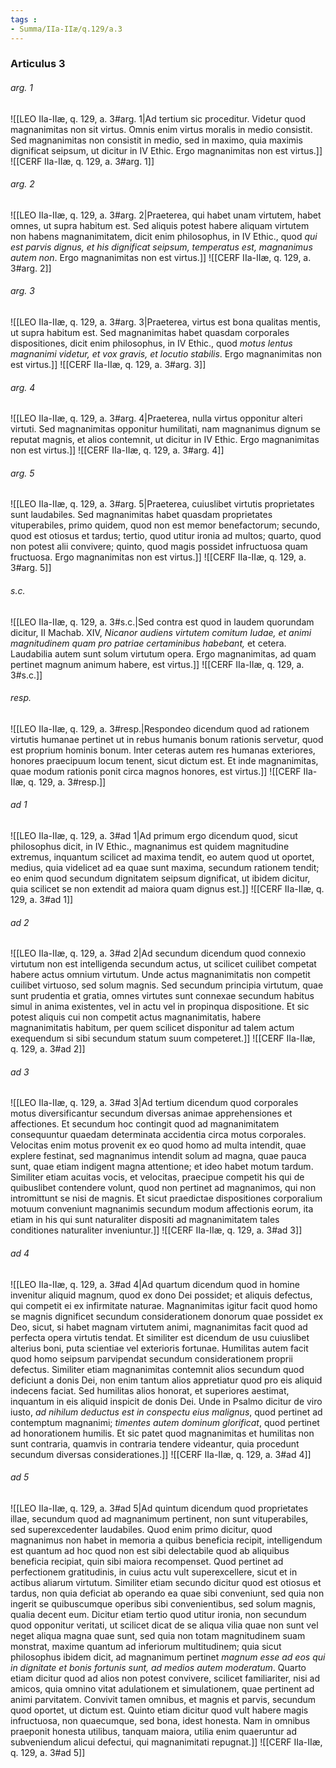 ```yaml
---
tags : 
- Summa/IIa-IIæ/q.129/a.3
---
```


### Articulus 3

###### arg. 1
![[LEO IIa-IIæ, q. 129, a. 3#arg. 1|Ad tertium sic proceditur. Videtur quod magnanimitas non sit virtus. Omnis enim virtus moralis in medio consistit. Sed magnanimitas non consistit in medio, sed in maximo, quia maximis dignificat seipsum, ut dicitur in IV Ethic. Ergo magnanimitas non est virtus.]]
![[CERF IIa-IIæ, q. 129, a. 3#arg. 1]]

###### arg. 2
![[LEO IIa-IIæ, q. 129, a. 3#arg. 2|Praeterea, qui habet unam virtutem, habet omnes, ut supra habitum est. Sed aliquis potest habere aliquam virtutem non habens magnanimitatem, dicit enim philosophus, in IV Ethic., quod *qui est parvis dignus, et his dignificat seipsum, temperatus est, magnanimus autem non*. Ergo magnanimitas non est virtus.]]
![[CERF IIa-IIæ, q. 129, a. 3#arg. 2]]

###### arg. 3
![[LEO IIa-IIæ, q. 129, a. 3#arg. 3|Praeterea, virtus est bona qualitas mentis, ut supra habitum est. Sed magnanimitas habet quasdam corporales dispositiones, dicit enim philosophus, in IV Ethic., quod *motus lentus magnanimi videtur, et vox gravis, et locutio stabilis*. Ergo magnanimitas non est virtus.]]
![[CERF IIa-IIæ, q. 129, a. 3#arg. 3]]

###### arg. 4
![[LEO IIa-IIæ, q. 129, a. 3#arg. 4|Praeterea, nulla virtus opponitur alteri virtuti. Sed magnanimitas opponitur humilitati, nam magnanimus dignum se reputat magnis, et alios contemnit, ut dicitur in IV Ethic. Ergo magnanimitas non est virtus.]]
![[CERF IIa-IIæ, q. 129, a. 3#arg. 4]]

###### arg. 5
![[LEO IIa-IIæ, q. 129, a. 3#arg. 5|Praeterea, cuiuslibet virtutis proprietates sunt laudabiles. Sed magnanimitas habet quasdam proprietates vituperabiles, primo quidem, quod non est memor benefactorum; secundo, quod est otiosus et tardus; tertio, quod utitur ironia ad multos; quarto, quod non potest alii convivere; quinto, quod magis possidet infructuosa quam fructuosa. Ergo magnanimitas non est virtus.]]
![[CERF IIa-IIæ, q. 129, a. 3#arg. 5]]

###### s.c.
![[LEO IIa-IIæ, q. 129, a. 3#s.c.|Sed contra est quod in laudem quorundam dicitur, II Machab. XIV, *Nicanor audiens virtutem comitum Iudae, et animi magnitudinem quam pro patriae certaminibus habebant,* et cetera. Laudabilia autem sunt solum virtutum opera. Ergo magnanimitas, ad quam pertinet magnum animum habere, est virtus.]]
![[CERF IIa-IIæ, q. 129, a. 3#s.c.]]

###### resp.
![[LEO IIa-IIæ, q. 129, a. 3#resp.|Respondeo dicendum quod ad rationem virtutis humanae pertinet ut in rebus humanis bonum rationis servetur, quod est proprium hominis bonum. Inter ceteras autem res humanas exteriores, honores praecipuum locum tenent, sicut dictum est. Et inde magnanimitas, quae modum rationis ponit circa magnos honores, est virtus.]]
![[CERF IIa-IIæ, q. 129, a. 3#resp.]]

###### ad 1
![[LEO IIa-IIæ, q. 129, a. 3#ad 1|Ad primum ergo dicendum quod, sicut philosophus dicit, in IV Ethic., magnanimus est quidem magnitudine extremus, inquantum scilicet ad maxima tendit, eo autem quod ut oportet, medius, quia videlicet ad ea quae sunt maxima, secundum rationem tendit; eo enim quod secundum dignitatem seipsum dignificat, ut ibidem dicitur, quia scilicet se non extendit ad maiora quam dignus est.]]
![[CERF IIa-IIæ, q. 129, a. 3#ad 1]]

###### ad 2
![[LEO IIa-IIæ, q. 129, a. 3#ad 2|Ad secundum dicendum quod connexio virtutum non est intelligenda secundum actus, ut scilicet cuilibet competat habere actus omnium virtutum. Unde actus magnanimitatis non competit cuilibet virtuoso, sed solum magnis. Sed secundum principia virtutum, quae sunt prudentia et gratia, omnes virtutes sunt connexae secundum habitus simul in anima existentes, vel in actu vel in propinqua dispositione. Et sic potest aliquis cui non competit actus magnanimitatis, habere magnanimitatis habitum, per quem scilicet disponitur ad talem actum exequendum si sibi secundum statum suum competeret.]]
![[CERF IIa-IIæ, q. 129, a. 3#ad 2]]

###### ad 3
![[LEO IIa-IIæ, q. 129, a. 3#ad 3|Ad tertium dicendum quod corporales motus diversificantur secundum diversas animae apprehensiones et affectiones. Et secundum hoc contingit quod ad magnanimitatem consequuntur quaedam determinata accidentia circa motus corporales. Velocitas enim motus provenit ex eo quod homo ad multa intendit, quae explere festinat, sed magnanimus intendit solum ad magna, quae pauca sunt, quae etiam indigent magna attentione; et ideo habet motum tardum. Similiter etiam acuitas vocis, et velocitas, praecipue competit his qui de quibuslibet contendere volunt, quod non pertinet ad magnanimos, qui non intromittunt se nisi de magnis. Et sicut praedictae dispositiones corporalium motuum conveniunt magnanimis secundum modum affectionis eorum, ita etiam in his qui sunt naturaliter dispositi ad magnanimitatem tales conditiones naturaliter inveniuntur.]]
![[CERF IIa-IIæ, q. 129, a. 3#ad 3]]

###### ad 4
![[LEO IIa-IIæ, q. 129, a. 3#ad 4|Ad quartum dicendum quod in homine invenitur aliquid magnum, quod ex dono Dei possidet; et aliquis defectus, qui competit ei ex infirmitate naturae. Magnanimitas igitur facit quod homo se magnis dignificet secundum considerationem donorum quae possidet ex Deo, sicut, si habet magnam virtutem animi, magnanimitas facit quod ad perfecta opera virtutis tendat. Et similiter est dicendum de usu cuiuslibet alterius boni, puta scientiae vel exterioris fortunae. Humilitas autem facit quod homo seipsum parvipendat secundum considerationem proprii defectus. Similiter etiam magnanimitas contemnit alios secundum quod deficiunt a donis Dei, non enim tantum alios appretiatur quod pro eis aliquid indecens faciat. Sed humilitas alios honorat, et superiores aestimat, inquantum in eis aliquid inspicit de donis Dei. Unde in Psalmo dicitur de viro iusto, *ad nihilum deductus est in conspectu eius malignus*, quod pertinet ad contemptum magnanimi; *timentes autem dominum glorificat*, quod pertinet ad honorationem humilis. Et sic patet quod magnanimitas et humilitas non sunt contraria, quamvis in contraria tendere videantur, quia procedunt secundum diversas considerationes.]]
![[CERF IIa-IIæ, q. 129, a. 3#ad 4]]

###### ad 5
![[LEO IIa-IIæ, q. 129, a. 3#ad 5|Ad quintum dicendum quod proprietates illae, secundum quod ad magnanimum pertinent, non sunt vituperabiles, sed superexcedenter laudabiles. Quod enim primo dicitur, quod magnanimus non habet in memoria a quibus beneficia recipit, intelligendum est quantum ad hoc quod non est sibi delectabile quod ab aliquibus beneficia recipiat, quin sibi maiora recompenset. Quod pertinet ad perfectionem gratitudinis, in cuius actu vult superexcellere, sicut et in actibus aliarum virtutum. Similiter etiam secundo dicitur quod est otiosus et tardus, non quia deficiat ab operando ea quae sibi conveniunt, sed quia non ingerit se quibuscumque operibus sibi convenientibus, sed solum magnis, qualia decent eum. Dicitur etiam tertio quod utitur ironia, non secundum quod opponitur veritati, ut scilicet dicat de se aliqua vilia quae non sunt vel neget aliqua magna quae sunt, sed quia non totam magnitudinem suam monstrat, maxime quantum ad inferiorum multitudinem; quia sicut philosophus ibidem dicit, ad magnanimum pertinet *magnum esse ad eos qui in dignitate et bonis fortunis sunt, ad medios autem moderatum*. Quarto etiam dicitur quod ad alios non potest convivere, scilicet familiariter, nisi ad amicos, quia omnino vitat adulationem et simulationem, quae pertinent ad animi parvitatem. Convivit tamen omnibus, et magnis et parvis, secundum quod oportet, ut dictum est. Quinto etiam dicitur quod vult habere magis infructuosa, non quaecumque, sed bona, idest honesta. Nam in omnibus praeponit honesta utilibus, tanquam maiora, utilia enim quaeruntur ad subveniendum alicui defectui, qui magnanimitati repugnat.]]
![[CERF IIa-IIæ, q. 129, a. 3#ad 5]]

